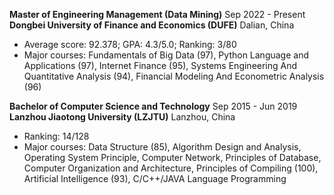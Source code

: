 **Master of Engineering Management (Data Mining)**      Sep 2022 - Present 
**Dongbei University of Finance and Economics (DUFE)**       Dalian, China   
- Average score: 92.378; GPA: 4.3/5.0; Ranking: 3/80  
- Major courses: Fundamentals of Big Data (97), Python Language and Applications (97), Internet Finance (95), Systems Engineering And Quantitative Analysis (94), Financial Modeling And Econometric Analysis (96)  

**Bachelor of Computer Science and Technology**        Sep 2015 - Jun 2019 
**Lanzhou Jiaotong University (LZJTU)**                     Lanzhou, China  
- Ranking: 14/128  
- Major courses: Data Structure (85), Algorithm Design and Analysis, Operating System Principle, Computer Network, Principles of Database, Computer Organization and Architecture, Principles of Compiling (100), Artificial Intelligence (93), C/C++/JAVA Language Programming
